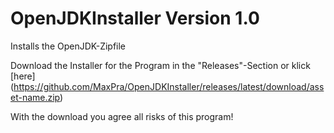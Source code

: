 # OpenJDKInstaller Version 1.0
Installs the OpenJDK-Zipfile

Download the Installer for the Program in the "Releases"-Section or klick [here] (https://github.com/MaxPra/OpenJDKInstaller/releases/latest/download/asset-name.zip)

With the download you agree all risks of this program!
